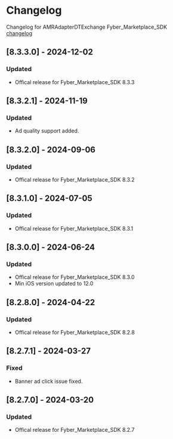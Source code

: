 # Changelog

Changelog for AMRAdapterDTExchange 
Fyber_Marketplace_SDK [changelog](https://developer.digitalturbine.com/hc/en-us/articles/360010922578-Marketplace-iOS-Changelog)

## [8.3.3.0] - 2024-12-02
### Updated
- Offical release for Fyber_Marketplace_SDK 8.3.3

## [8.3.2.1] - 2024-11-19
### Updated
- Ad quality support added.

## [8.3.2.0] - 2024-09-06
### Updated
- Offical release for Fyber_Marketplace_SDK 8.3.2

## [8.3.1.0] - 2024-07-05
### Updated
- Offical release for Fyber_Marketplace_SDK 8.3.1

## [8.3.0.0] - 2024-06-24
### Updated
- Offical release for Fyber_Marketplace_SDK 8.3.0
- Min iOS version updated to 12.0

## [8.2.8.0] - 2024-04-22
### Updated
- Offical release for Fyber_Marketplace_SDK 8.2.8

## [8.2.7.1] - 2024-03-27
### Fixed
- Banner ad click issue fixed.

## [8.2.7.0] - 2024-03-20
### Updated
- Offical release for Fyber_Marketplace_SDK 8.2.7
